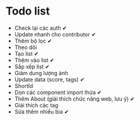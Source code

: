 # Todo list
- Check lại các auth ✔
- Update nhanh cho contributor ✔
- Thêm bộ lọc ✔
- Theo dõi
- Tạo list ✔
- Thêm vào list ✔
- Sắp xếp list ✔
- Giảm dung lượng ảnh
- Update data (score, tags) ✔
- ShortId
- Dọn các component import thừa ✔
- Thêm About (giải thích chức năng web, lưu ý) ✔
- Giải thích các tag
- Sửa thêm nhiều bìa ✔